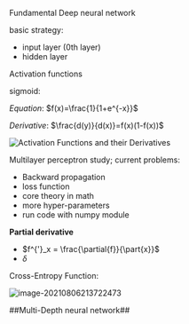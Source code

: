 Fundamental Deep neural network



basic strategy:

+ input layer (0th layer)
+ hidden layer

Activation functions

sigmoid:

$Equation:$	$f(x)=\frac{1}{1+e^{-x}}$

$Derivative:$	$\frac{d(y)}{d(x)}=f(x)(1-f(x))$



![Activation Functions and their Derivatives](https://editor.analyticsvidhya.com/uploads/94131Screenshot%20(43).png)



Multilayer perceptron study; current problems:

+ Backward propagation
+ loss function
+ core theory in math
+ more hyper-parameters
+ run code with numpy module 





**Partial derivative**

+ $f^{'}_x = \frac{\partial{f}}{\part{x}}$
+ $\delta$



Cross-Entropy Function:

![image-20210806213722473](C:\Users\pc\AppData\Roaming\Typora\typora-user-images\image-20210806213722473.png)





##Multi-Depth neural network## 





